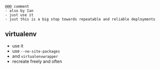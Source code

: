 <!SLIDE incremental>

    @@@ comment
    - also by Ian
    - just use it
    - just this is a big step towards repeatable and reliable deployments

## virtualenv ##

* use it
* use `--no-site-packages`
* and `virtualenvwrapper`
* recreate freely and often
